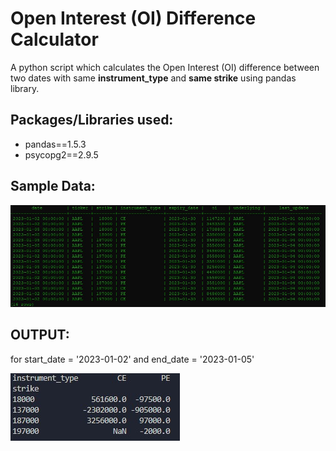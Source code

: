# Open Interest (OI) Difference Calculator

A python script which calculates the Open Interest (OI) difference between two dates with same **instrument_type** and **same strike** using pandas library.

## Packages/Libraries used:

* pandas==1.5.3
* psycopg2==2.9.5

## Sample Data:

![sample data](image/oi_diff_calc_sample_data.jpg)

## OUTPUT:

for start_date = '2023-01-02' and end_date = '2023-01-05'

![output](image/oi_diff_calc_output.jpg)
